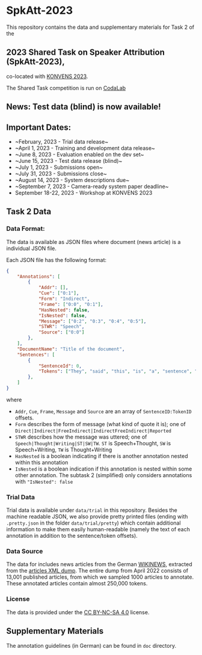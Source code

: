 # SpkAtt-2023

This repository contains the data and supplementary materials for Task 2 of the

## 2023 Shared Task on Speaker Attribution (SpkAtt-2023),

co-located with [KONVENS 2023](https://www.thi.de/konvens-2023/).

The Shared Task competition is run on [CodaLab](https://codalab.lisn.upsaclay.fr/competitions/10431)

## News: Test data (blind) is now available!

## Important Dates:

 * ~February, 2023 - Trial data release~
 * ~April 1, 2023 - Training and development data release~
 * ~June 8, 2023 - Evaluation enabled on the dev set~
 * ~June 15, 2023 - Test data release (blind)~
 * ~July 1, 2023 - Submissions open~
 * ~July 31, 2023 - Submissions close~
 * ~August 14, 2023 - System descriptions due~
 * ~September 7, 2023 - Camera-ready system paper deadline~
 * September 18-22, 2023 - Workshop at KONVENS 2023

## Task 2 Data

### Data Format:

The data is available as JSON files where document (news article) is a individual JSON file.

Each JSON file has the following format:

```json
{
    "Annotations": [
        {
            "Addr": [],
            "Cue": ["0:1"],
            "Form": "Indirect",
            "Frame": ["0:0", "0:1"],
            "HasNested": false,
            "IsNested": false,
            "Message": ["0:2", "0:3", "0:4", "0:5"],
            "STWR": "Speech",
            "Source": ["0:0"]
        },
    ],
    "DocumentName": "Title of the document",
    "Sentences": [
        {
            "SentenceId": 0,
            "Tokens": ["They", "said", "this", "is", "a", "sentence", "."]
        },
    ]
}
```

where

* `Addr`, `Cue`, `Frame`, `Message` and `Source` are an array of `SentenceID:TokenID` offsets.
* `Form` describes the form of message (what kind of quote it is); one of `Direct|Indirect|FreeIndirect|IndirectFreeIndirect|Reported`
* `STWR` describes how the message was uttered; one of `Speech|Thought|Writing|ST|SW|TW`. `ST` is Speech+Thought, `SW` is Speech+Writing, `TW` is Thought+Writing
* `HasNested` is a boolean indicating if there is another annotation nested within this annotation
* `IsNested` is a boolean indication if this annotation is nested within some other annotation. The subtask 2 (simplified) only considers annotations with `"IsNested": false`




### Trial Data

Trial data is available under `data/trial` in this repository.
Besides the machine readable JSON, we also provide pretty printed files (ending with `.pretty.json` in the folder `data/trial/pretty`) which contain additional information to make them easily human-readable (namely the text of each annotation in addition to the sentence/token offsets).

### Data Source

The data for includes news articles from the German [WIKINEWS](https://de.wikinews.org/), extracted from the [articles XML dump](https://dumps.wikimedia.org/dewikinews/).
The entire dump from April 2022 consists of 13,001 published articles, from which we sampled 1000 articles to annotate.
These annotated articles contain almost 250,000 tokens.

### License

The data is provided under the [CC BY-NC-SA 4.0](https://creativecommons.org/licenses/by-nc-sa/4.0/) license.

## Supplementary Materials

The annotation guidelines (in German) can be found in `doc` directory.
